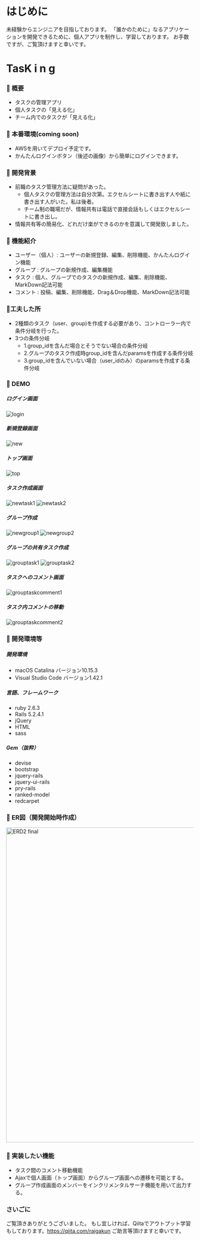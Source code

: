 # はじめに
未経験からエンジニアを目指しております。
「誰かのために」なるアプリケーションを開発できるために、個人アプリを制作し、学習しております。
お手数ですが、ご覧頂けますと幸いです。

# TasK i n g

### :memo: 概要
- タスクの管理アプリ
- 個人タスクの「見える化」
- チーム内でのタスクが「見える化」

### :memo: 本番環境(coming soon)
- AWSを用いてデプロイ予定です。
- かんたんログインボタン（後述の画像）から簡単にログインできます。

### :memo: 開発背景
- 前職のタスク管理方法に疑問があった。
  - 個人タスクの管理方法は自分次第。エクセルシートに書き出す人や紙に書き出す人がいた。私は後者。
  - チーム制の職場だが、情報共有は電話で直接会話もしくはエクセルシートに書き出し。
- 情報共有等の簡易化、どれだけ楽ができるのかを意識して開発致しました。

### :memo: 機能紹介
- ユーザー（個人）: ユーザーの新規登録、編集、削除機能、かんたんログイン機能
- グループ : グループの新規作成、編集機能
- タスク   : 個人、グループでのタスクの新規作成、編集、削除機能、MarkDown記法可能
- コメント : 投稿、編集、削除機能、Drag＆Drop機能、MarkDown記法可能

### :memo:工夫した所
- 2種類のタスク（user、group)を作成する必要があり、コントローラー内で条件分岐を行った。
- 3つの条件分岐
  - 1.group_idを含んだ場合とそうでない場合の条件分岐
  - 2.グループのタスク作成時group_idを含んだparamsを作成する条件分岐
  - 3.group_idを含んでいない場合（user_idのみ）のparamsを作成する条件分岐

### :memo: DEMO
##### ログイン画面
![login](https://user-images.githubusercontent.com/60562723/76696933-2a7a9d00-66d4-11ea-9694-882023401c75.jpg)

##### 新規登録画面
![new](https://user-images.githubusercontent.com/60562723/76697038-6a8e4f80-66d5-11ea-95b2-92fd8d7805af.jpg)

##### トップ画面
![top](https://user-images.githubusercontent.com/60562723/76697042-6f530380-66d5-11ea-941b-84fe5a929be8.jpg)

##### タスク作成画面
![newtask1](https://user-images.githubusercontent.com/60562723/76697280-a4ad2080-66d8-11ea-93fb-b748f7fe31fc.gif)
![newtask2](https://user-images.githubusercontent.com/60562723/76697314-3452cf00-66d9-11ea-8ff2-53a1fa4be725.gif)

##### グループ作成
![newgroup1](https://user-images.githubusercontent.com/60562723/76697401-18036200-66da-11ea-8158-cc38e89ee9fb.gif)
![newgroup2](https://user-images.githubusercontent.com/60562723/76697442-98c25e00-66da-11ea-93b0-192531442c2f.gif)

##### グループの共有タスク作成
![grouptask1](https://user-images.githubusercontent.com/60562723/76697475-0cfd0180-66db-11ea-9d42-a0af6927ee33.gif)
![grouptask2](https://user-images.githubusercontent.com/60562723/76697549-e9868680-66db-11ea-8048-b1c9748428e3.gif)

##### タスクへのコメント画面
![grouptaskcomment1](https://user-images.githubusercontent.com/60562723/76697612-aaa50080-66dc-11ea-85da-85b91cdc3a3d.gif)

##### タスク内コメントの移動
![grouptaskcomment2](https://user-images.githubusercontent.com/60562723/76697679-50f10600-66dd-11ea-8372-5535ff29855d.gif)


### :memo: 開発環境等
##### 開発環境
 - macOS Catalina バージョン10.15.3
 - Visual Studio Code バージョン1.42.1
##### 言語、フレームワーク 
 - ruby 2.6.3	
 - Rails 5.2.4.1	 
 - jQuery	
 - HTML
 - sass
 ##### Gem（抜粋）
 - devise	
 - bootstrap	
 - jquery-rails	
 - jquery-ui-rails	
 - pry-rails	
 - ranked-model	
 - redcarpet


### :memo: ER図（開発開始時作成）
<img width="846" alt="ERD2 final" src="https://user-images.githubusercontent.com/60562723/76698084-f6a67400-66e1-11ea-813f-a256157ada7a.png">

### :memo: 実装したい機能
- タスク間のコメント移動機能
- Ajaxで個人画面（トップ画面）からグループ画面への遷移を可能とする。
- グループ作成画面のメンバーをインクリメンタルサーチ機能を用いて出力する。

### さいごに
ご覧頂きありがとうございました。
もし宜しければ、Qiitaでアウトプット学習もしております。https://qiita.com/raigakun
ご助言等頂けますと幸いです。
